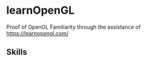 # learnOpenGL
Proof of OpenGL Familiarity through the assistance of https://learnopengl.com/

## Skills
